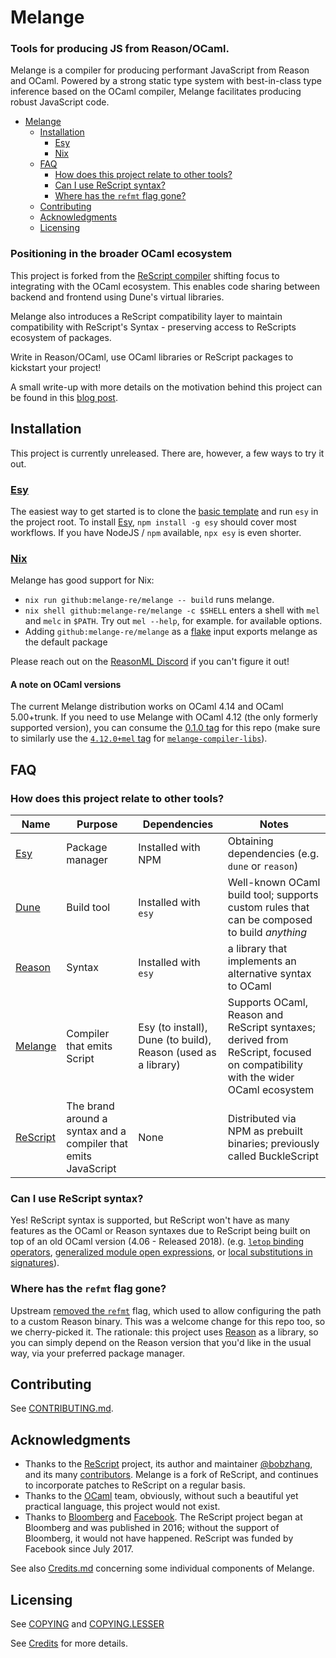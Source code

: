 # Melange

### Tools for producing JS from Reason/OCaml.

Melange is a compiler for producing performant JavaScript from Reason and OCaml.
Powered by a strong static type system with best-in-class type inference based 
on the OCaml compiler, Melange facilitates producing robust JavaScript code.

+ [Melange](#melange)
  * [Installation](#installation)
    - [Esy](#esy)
    - [Nix](#esy)
  * [FAQ](#faq)
    - [How does this project relate to other tools?](#how-does-this-project-relate-to-other-tools)
    - [Can I use ReScript syntax?](#can-i-use-rescript-syntax)
    - [Where has the `refmt` flag gone?](#where-has-the-refmt-flag-gone)
  * [Contributing](#contributing)
  * [Acknowledgments](#acknowledgments)
  * [Licensing](#licensing)

### Positioning in the broader OCaml ecosystem

This project is forked from the
[ReScript compiler](https://github.com/rescript-lang/rescript-compiler/) shifting
focus to integrating with the OCaml ecosystem. This enables code sharing between
backend and frontend using Dune's virtual libraries.

Melange also introduces a ReScript compatibility layer to maintain compatibility
with ReScript's Syntax - preserving access to ReScripts ecosystem of packages.

Write in Reason/OCaml, use OCaml libraries or ReScript packages to kickstart
your project! 

A small write-up with more details on the motivation behind this project can be 
found in this 
[blog post](https://anmonteiro.com/2021/03/on-ocaml-and-the-js-platform/).

## Installation

This project is currently unreleased. There are, however, a few ways to try it
out.

### [Esy](https://esy.sh)

The easiest way to get started is to
clone the [basic template](https://github.com/melange-re/melange-basic-template)
and run `esy` in the project root. To install [Esy](https://esy.sh), `npm
install -g esy` should cover most workflows. If you have NodeJS / `npm`
available, `npx esy` is even shorter.

### [Nix](https://nixos.org/learn.html)

Melange has good support for Nix:

- `nix run github:melange-re/melange -- build` runs melange.
- `nix shell github:melange-re/melange -c $SHELL` enters a shell with `mel` and
  `melc` in `$PATH`. Try out `mel --help`, for example.
  for available options.
- Adding `github:melange-re/melange` as a
  [flake](https://nixos.wiki/wiki/Flakes) input exports melange as the default
  package

Please reach out on the [ReasonML Discord](https://discord.gg/reasonml) if you
can't figure it out!

#### A note on OCaml versions

The current Melange distribution works on OCaml 4.14 and OCaml 5.00+trunk. If
you need to use Melange with OCaml 4.12 (the only formerly supported version),
you can consume the [0.1.0 tag](https://github.com/melange-re/melange/releases/tag/0.1.0)
for this repo (make sure to similarly use the [`4.12.0+mel` tag](https://github.com/melange-re/melange-compiler-libs/releases/tag/4.12.0%2Bmel)
for [`melange-compiler-libs`](https://github.com/melange-re/melange-compiler-libs)).

## FAQ

### How does this project relate to other tools?

| Name                                   | Purpose                                                        | Dependencies                                                  | Notes                                                                                                                        |
| -------------------------------------- | -------------------------------------------------------------- | ------------------------------------------------------------- | ---------------------------------------------------------------------------------------------------------------------------- |
| [Esy](https://esy.sh)                  | Package manager                                                | Installed with NPM                                            | Obtaining dependencies (e.g. `dune` or `reason`)                                                                             |
| [Dune](https://dune.build/)            | Build tool                                                     | Installed with `esy`                                          | Well-known OCaml build tool; supports custom rules that can be composed to build _anything_                                  |
| [Reason](https://reasonml.github.io/)  | Syntax                                                         | Installed with `esy`                                          | a library that implements an alternative syntax to OCaml                                                                     |
| [Melange](https://melange.re)          | Compiler that emits Script                                 | Esy (to install), Dune (to build), Reason (used as a library) | Supports OCaml, Reason and ReScript syntaxes; derived from ReScript, focused on compatibility with the wider OCaml ecosystem |
| [ReScript](https://rescript-lang.org/) | The brand around a syntax and a compiler that emits JavaScript | None                                                          | Distributed via NPM as prebuilt binaries; previously called BuckleScript                                                     |

### Can I use ReScript syntax?

Yes! ReScript syntax is supported, but ReScript won't have as many features as
the OCaml or Reason syntaxes due to ReScript being built on top of an old OCaml
version (4.06 - Released 2018). 
(e.g. [`letop` binding operators](https://github.com/ocaml/ocaml/pull/1947),
[generalized module open expressions](https://github.com/ocaml/ocaml/pull/2147),
or [local substitutions in signatures](https://github.com/ocaml/ocaml/pull/2122)).

### Where has the `refmt` flag gone?

Upstream [removed the `refmt`](https://github.com/rescript-lang/rescript-compiler/pull/4998/commits/be9b1add647859d595dc2e2cbd5552ca246d1df9)
flag, which used to allow configuring the path to a custom Reason binary. This
was a welcome change for this repo too, so we cherry-picked it. The rationale:
this project uses [Reason](https://github.com/reasonml/reason) as a library,
so you can simply depend on the Reason version that you'd like in the usual way,
via your preferred package manager.

## Contributing

See [CONTRIBUTING.md](CONTRIBUTING.md).

## Acknowledgments

* Thanks to the [ReScript](https://github.com/rescript-lang/rescript-compiler)
  project, its author and maintainer [@bobzhang](https://github.com/bobzhang),
  and its many
  [contributors](https://github.com/rescript-lang/rescript-compiler/graphs/contributors).
  Melange is a fork of ReScript, and continues to incorporate patches to
  ReScript on a regular basis.
* Thanks to the [OCaml](https://ocaml.org) team, obviously, without such a
  beautiful yet practical language, this project would not exist.
* Thanks to [Bloomberg](https://www.techatbloomberg.com) and
  [Facebook](https://github.com/facebook/). The ReScript project began at
  Bloomberg and was published in 2016; without the support of Bloomberg, it
  would not have happened. ReScript was funded by Facebook since July 2017.

See also [Credits.md](./Credits.md) concerning some individual components of
Melange.

## Licensing

See [COPYING](./COPYING) and [COPYING.LESSER](./COPYING.LESSER)

See [Credits](./Credits.md) for more details.
